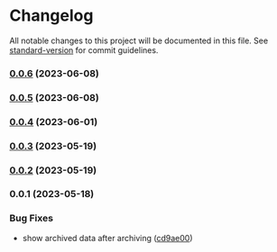 # Changelog

All notable changes to this project will be documented in this file. See [standard-version](https://github.com/conventional-changelog/standard-version) for commit guidelines.

### [0.0.6](https://github.com/pawanpaudel93/arweave-archive-cli/compare/v0.0.5...v0.0.6) (2023-06-08)

### [0.0.5](https://github.com/pawanpaudel93/arweave-archive-cli/compare/v0.0.4...v0.0.5) (2023-06-08)

### [0.0.4](https://github.com/pawanpaudel93/arweave-archive-cli/compare/v0.0.2...v0.0.4) (2023-06-01)

### [0.0.3](https://github.com/pawanpaudel93/arweave-archive-cli/compare/v0.0.2...v0.0.3) (2023-05-19)

### [0.0.2](https://github.com/pawanpaudel93/arweave-archive-cli/compare/v0.0.1...v0.0.2) (2023-05-19)

### 0.0.1 (2023-05-18)


### Bug Fixes

* show archived data after archiving ([cd9ae00](https://github.com/pawanpaudel93/arweave-archive-cli/commit/cd9ae006348f5c015d1afc037e8722573bd8dde2))
